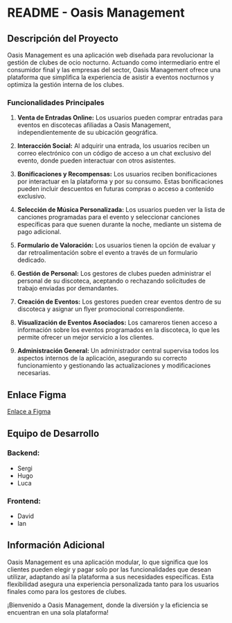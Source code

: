 # README - Oasis Management

## Descripción del Proyecto

Oasis Management es una aplicación web diseñada para revolucionar la gestión de clubes de ocio nocturno. Actuando como intermediario entre el consumidor final y las empresas del sector, Oasis Management ofrece una plataforma que simplifica la experiencia de asistir a eventos nocturnos y optimiza la gestión interna de los clubes.

### Funcionalidades Principales

1. **Venta de Entradas Online:** Los usuarios pueden comprar entradas para eventos en discotecas afiliadas a Oasis Management, independientemente de su ubicación geográfica.

2. **Interacción Social:** Al adquirir una entrada, los usuarios reciben un correo electrónico con un código de acceso a un chat exclusivo del evento, donde pueden interactuar con otros asistentes.

3. **Bonificaciones y Recompensas:** Los usuarios reciben bonificaciones por interactuar en la plataforma y por su consumo. Estas bonificaciones pueden incluir descuentos en futuras compras o acceso a contenido exclusivo.

4. **Selección de Música Personalizada:** Los usuarios pueden ver la lista de canciones programadas para el evento y seleccionar canciones específicas para que suenen durante la noche, mediante un sistema de pago adicional.

5. **Formulario de Valoración:** Los usuarios tienen la opción de evaluar y dar retroalimentación sobre el evento a través de un formulario dedicado.

6. **Gestión de Personal:** Los gestores de clubes pueden administrar el personal de su discoteca, aceptando o rechazando solicitudes de trabajo enviadas por demandantes.

7. **Creación de Eventos:** Los gestores pueden crear eventos dentro de su discoteca y asignar un flyer promocional correspondiente.

8. **Visualización de Eventos Asociados:** Los camareros tienen acceso a información sobre los eventos programados en la discoteca, lo que les permite ofrecer un mejor servicio a los clientes.

9. **Administración General:** Un administrador central supervisa todos los aspectos internos de la aplicación, asegurando su correcto funcionamiento y gestionando las actualizaciones y modificaciones necesarias.

## Enlace Figma
[Enlace a Figma](https://www.figma.com/file/HBt13tBzCn5kN9OCwGNQHp/MOCKUP-OASIS-MANAGMENT?type=design&node-id=256-761&mode=design&t=RmNfyJD0oIZHqXzm-0)

## Equipo de Desarrollo

### Backend:
- Sergi
- Hugo
- Luca

### Frontend:
- David
- Ian

## Información Adicional

Oasis Management es una aplicación modular, lo que significa que los clientes pueden elegir y pagar solo por las funcionalidades que desean utilizar, adaptando así la plataforma a sus necesidades específicas. Esta flexibilidad asegura una experiencia personalizada tanto para los usuarios finales como para los gestores de clubes.

¡Bienvenido a Oasis Management, donde la diversión y la eficiencia se encuentran en una sola plataforma!
